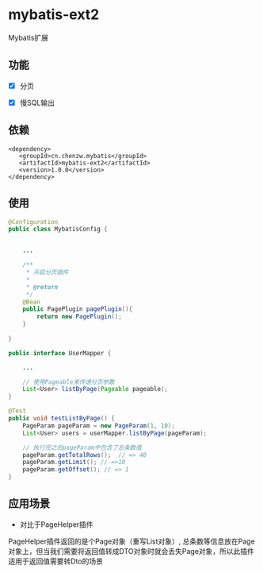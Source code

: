 # mybatis-ext2

Mybatis扩展

## 功能
 - [x] 分页
 - [x] 慢SQL输出
 
 
## 依赖

```
<dependency>
   <groupId>cn.chenzw.mybatis</groupId>
   <artifactId>mybatis-ext2</artifactId>
   <version>1.0.0</version>
</dependency>
```
 
## 使用

``` java
@Configuration
public class MybatisConfig {


    ...

    /**
     * 开启分页插件
     *
     * @return
     */
    @Bean
    public PagePlugin pagePlugin(){
        return new PagePlugin();
    }
    
}
```

``` java
public interface UserMapper {

    ...

    // 使用Pageable来传递分页参数
    List<User> listByPage(Pageable pageable);
}
```

``` java
@Test
public void testListByPage() {
    PageParam pageParam = new PageParam(1, 10);
    List<User> users = userMapper.listByPage(pageParam);

    // 执行完之后pageParam中包含了总条数值
    pageParam.getTotalRows();  // => 40
    pageParam.getLimit(); // =>10
    pageParam.getOffset(); // => 1
}
```


## 应用场景

- 对比于PageHelper插件

PageHelper插件返回的是个Page对象（重写List对象）, 总条数等信息放在Page对象上，但当我们需要将返回值转成DTO对象时就会丢失Page对象，所以此插件适用于返回值需要转Dto的场景


